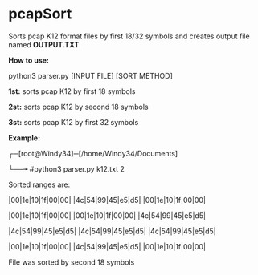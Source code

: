 # pcapSort
Sorts pcap K12 format files by first 18/32 symbols and creates output file named <b>OUTPUT.TXT</b>

<b>How to use:</b>

python3 parser.py [INPUT FILE] [SORT METHOD]

<b>1st:</b> sorts pcap K12 by first 18 symbols 

<b>2st:</b> sorts pcap K12 by second 18 symbols

<b>3st:</b> sorts pcap K12 by first 32 symbols

<b>Example:</b>

┌─[root@Windy34]─[/home/Windy34/Documents]

└──╼ #python3 parser.py k12.txt 2

Sorted ranges are:

 |00|1e|10|1f|00|00| |4c|54|99|45|e5|d5| |00|1e|10|1f|00|00| 
 
 |00|1e|10|1f|00|00| |00|1e|10|1f|00|00| |4c|54|99|45|e5|d5| 
 
 |4c|54|99|45|e5|d5| |4c|54|99|45|e5|d5| |4c|54|99|45|e5|d5| 
 
 |00|1e|10|1f|00|00| |4c|54|99|45|e5|d5| |00|1e|10|1f|00|00|
 
File was sorted by second 18 symbols

